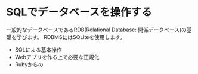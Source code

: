# SQLでデータベースを操作する
一般的なデータベースであるRDB(Relational Database: 関係データベース)の基礎を学びます。
RDBMSにはSQLiteを使用します。

* SQLによる基本操作
* Webアプリを作る上で必要な正規化
* Rubyからの